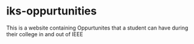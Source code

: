 # iks-oppurtunities
This is a website containing Oppurtunites that a student can have during their college in and out of IEEE
